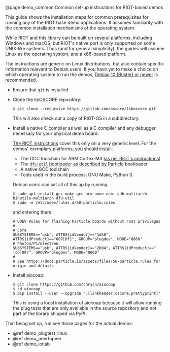 @page demo_common Common set-up instructions for RIOT-based demos

This guide shows the installation steps for common prerequisites for running any of the RIOT base demo applications.
It assumes familiarity with the common installation mechanisms of the operating system.

While RIOT and this library can be built on several platforms,
including Windows and macOS,
but RIOT's native port is only supported on some UNIX-like systems.
Thus (and for general simplicity),
the guides will assume Linux as the operating system, and a x86-based platform.

The instructions are generic on Linux distributions, but also contain specific information relevant to Debian users.
If you have yet to make a choice on which operating system to run the demos,
[Debian 10 (Buster) or newer](https://www.debian.org/distrib/netinst) is recommended.


* Ensure that `git` is installed
* Clone the libOSCORE repository:

      $ git clone --recursive https://gitlab.com/oscore/liboscore.git

  This will also check out a copy of RIOT-OS in a subdirectory.

* Install a native C compiler as well as a C compiler and any debugger necessary for your physical demo board.

  [The RIOT instructions](https://github.com/RIOT-OS/RIOT/wiki/Setup-a-Build-Environment) cover this only on a very generic level.
  For the demos' exemplary platforms, you should install:

  * The GCC toolchain for ARM Cortex-M3 ([as per RIOT's instructions](https://github.com/RIOT-OS/RIOT/wiki/Family:-ARM))
  * The [`dfu-util` bootloader as described by Particle](https://docs.particle.io/support/particle-tools-faq/installing-dfu-util/#activating-dfu-mode-blinking-yellow-) bootloader
  * A native GCC toolchain
  * Tools used in the build process: GNU Make, Python 3.

  Debian users can set all of this up by running

      $ sudo apt install gcc make gcc-arm-none-eabi gdb-multiarch binutils-multiarch dfu-util
      $ sudo -e /etc/udev/rules.d/50-particle.rules

  and entering there:

      # UDEV Rules for flashing Particle boards without root privileges
      #
      # Core
      SUBSYSTEMS=="usb", ATTRS{idVendor}=="1d50", ATTRS{idProduct}=="607[df]", GROUP="plugdev", MODE="0660"
      # Photon/P1/Electron
      SUBSYSTEMS=="usb", ATTRS{idVendor}=="2b04", ATTRS{idProduct}=="[cd]00?", GROUP="plugdev", MODE="0660"
      #
      # See https://docs.particle.io/assets/files/50-particle.rules for origin and details

* Install aiocoap:

      $ git clone https://github.com/chrysn/aiocoap
      $ cd aiocoap
      $ pip install --user --upgrade ".[linkheader,oscore,prettyprint]"

  This is using a local installation of aiocoap because it will allow running the plug tests that are only available in the source repository and not part of the library shipped via PyPI.

That being set up, run see those pages for the actual demos:

* @ref demo_plugtest_linux
* @ref demo_peertopeer
* @ref demo_iotlab
